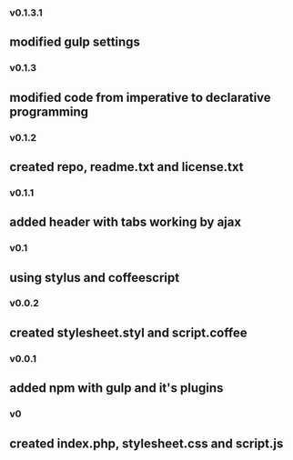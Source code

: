 ### v0.1.3.1
modified gulp settings
---

### v0.1.3
modified code from imperative to declarative programming
---

### v0.1.2
created repo, readme.txt and license.txt
---

### v0.1.1
added header with tabs working by ajax
---

### v0.1
using stylus and coffeescript
---

### v0.0.2
created stylesheet.styl and script.coffee
---

### v0.0.1
added npm with gulp and it's plugins
---

### v0
created index.php, stylesheet.css and script.js
---
